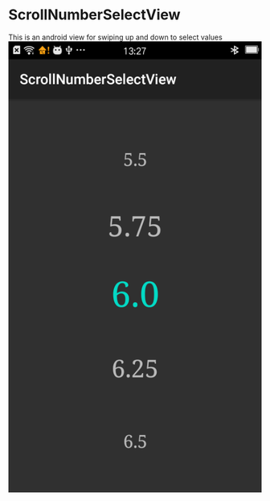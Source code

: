 # ScrollNumberSelectView
This is an android view for swiping up and down to select values
![alt 截图](screen.png)
